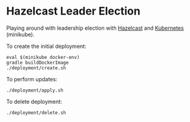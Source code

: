 # Hazelcast Leader Election

Playing around with leadership election with [Hazelcast](https://hazelcast.com/) and [Kubernetes](https://kubernetes.io/) (minikube).

To create the initial deployment:
```
eval $(minikube docker-env)
gradle buildDockerImage
./deployment/create.sh
```

To perform updates:
```
./deployment/apply.sh
```

To delete deployment:
```
./deployment/delete.sh
```
